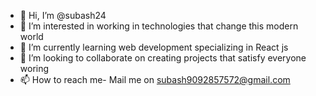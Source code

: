 - 👋 Hi, I’m @subash24
- 👀 I’m interested in working in technologies that change this modern world
- 🌱 I’m currently learning web development specializing in React js 
- 💞️ I’m looking to collaborate on creating projects that satisfy everyone woring
- 📫 How to reach me- Mail me on subash9092857572@gmail.com

<!---
subash24/subash24 is a ✨ special ✨ repository because its `README.md` (this file) appears on your GitHub profile.
You can click the Preview link to take a look at your changes.
--->
